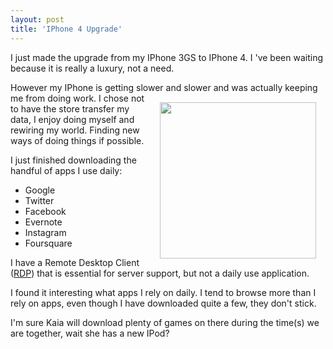 ```yaml
---
layout: post
title: 'IPhone 4 Upgrade'
---
```

I just made the upgrade from my IPhone 3GS to IPhone 4. I 've been waiting because it is really a luxury, not a need.<p></p>
However my IPhone is getting slower and slower and was actually keeping me from doing work.
<img style="padding: 15px;" src="http://kinlane-productions.s3.amazonaws.com/IPhone/iphone-4-in-hand.jpg" alt="" width="250" align="right" />
I chose not to have the store transfer my data, I enjoy doing myself and rewiring my world. Finding new ways of doing things if possible.<p></p>
I just finished downloading the handful of apps I use daily:
<ul class="mainlist">
	<li>Google</li>
	<li>Twitter</li>
	<li>Facebook</li>
	<li>Evernote</li>
	<li>Instagram</li>
	<li>Foursquare</li>
</ul>
I have a Remote Desktop Client (<a class="zem_slink" title="Remote Desktop Protocol" rel="wikipedia" href="http://en.wikipedia.org/wiki/Remote_Desktop_Protocol">RDP</a>) that is essential for server support, but not a daily use application.<p></p>
I found it interesting what apps I rely on daily. I tend to browse more than I rely on apps, even though I have downloaded quite a few, they don't stick.<p></p>
I'm sure Kaia will download plenty of games on there during the time(s) we are together, wait she has a new IPod?

